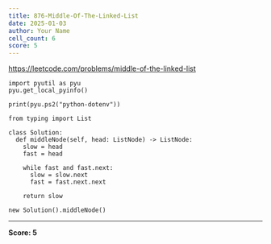 ```yaml
---
title: 876-Middle-Of-The-Linked-List
date: 2025-01-03
author: Your Name
cell_count: 6
score: 5
---
```


https://leetcode.com/problems/middle-of-the-linked-list


```
import pyutil as pyu
pyu.get_local_pyinfo()
```


```
print(pyu.ps2("python-dotenv"))
```


```
from typing import List
```


```
class Solution:
  def middleNode(self, head: ListNode) -> ListNode:
    slow = head
    fast = head

    while fast and fast.next:
      slow = slow.next
      fast = fast.next.next

    return slow
```


```
new Solution().middleNode()
```


---
**Score: 5**